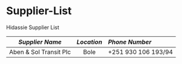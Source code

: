 # Supplier-List
Hidassie Supplier List

|*Supplier Name*|*Location*|*Phone Number*|
|:-------------:|:--------:|:------------|
|Aben & Sol Transit Plc|Bole|+251 930 106 193/94|
